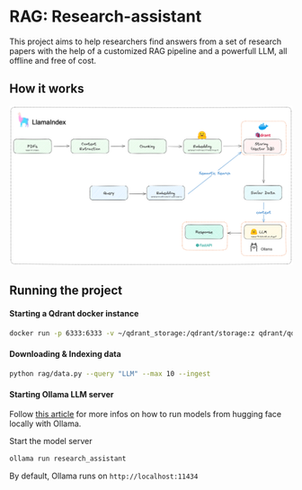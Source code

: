 # RAG: Research-assistant

This project aims to help researchers find answers from a set of research papers with the help of a customized RAG pipeline and a powerfull LLM, all offline and free of cost.

## How it works

![Project Architecture](images/local-rag-architecture.png)


## Running the project

#### Starting a Qdrant docker instance

```bash
docker run -p 6333:6333 -v ~/qdrant_storage:/qdrant/storage:z qdrant/qdrant
```

#### Downloading & Indexing data

```bash
python rag/data.py --query "LLM" --max 10 --ingest
```

#### Starting Ollama LLM server

Follow [this article](https://otmaneboughaba.com/posts/local-llm-ollama-huggingface/) for more infos on how to run models from hugging face locally with Ollama.


Start the model server

```bash
ollama run research_assistant
```

By default, Ollama runs on ```http://localhost:11434```
